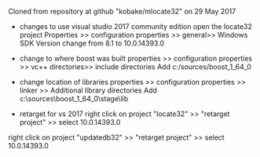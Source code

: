 
Cloned from repository at github "kobake/mlocate32"
on 29 May 2017

* changes to use visual studio 2017 community edition
open the locate32 project
Properties >> configuration properties >> general>>
Windows SDK Version
change from 8.1 to 10.0.14393.0

* change to where boost was built
properties >> configuration properties >> vc++ directories>>
include directories
Add c:/sources/boost_1_64_0

* change location of libraries
properties >> configuration properties >> linker >>
Additional library directories
Add c:\sources\boost_1_64_0\stage\lib

* retarget for vs 2017
right click on project "locate32" >> "retarget project" >>
select 10.0.14393.0

right click on project "updatedb32" >> "retarget project" >>
select 10.0.14393.0

